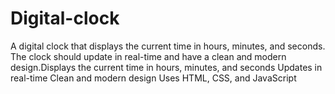 # Digital-clock
A digital clock that displays the current time in hours, minutes, and seconds. The clock should update in real-time and have a clean and modern design.Displays the current time in hours, minutes, and seconds Updates in real-time Clean and modern design Uses HTML, CSS, and JavaScript
